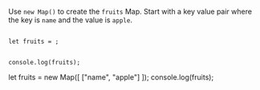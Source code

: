 Use `new Map()` to create
the `fruits` Map.
Start with a key value pair where
the key is `name`
and
the value is `apple`.

<Editor type="exercise" lang="javascript">
<code>
let fruits = ;

console.log(fruits);
</code>

<solution>
let fruits = new Map([
  ["name", "apple"]
]);
console.log(fruits);
</solution>
</Editor>